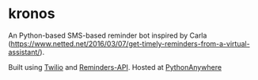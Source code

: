 # kronos
An Python-based SMS-based reminder bot inspired by Carla (https://www.netted.net/2016/03/07/get-timely-reminders-from-a-virtual-assistant/). 

Built using [Twilio](twilio.com) and [Reminders-API](https://documenter.getpostman.com/view/9648928/SWEB3wHi). Hosted at [PythonAnywhere](https://www.pythonanywhere.com/)
